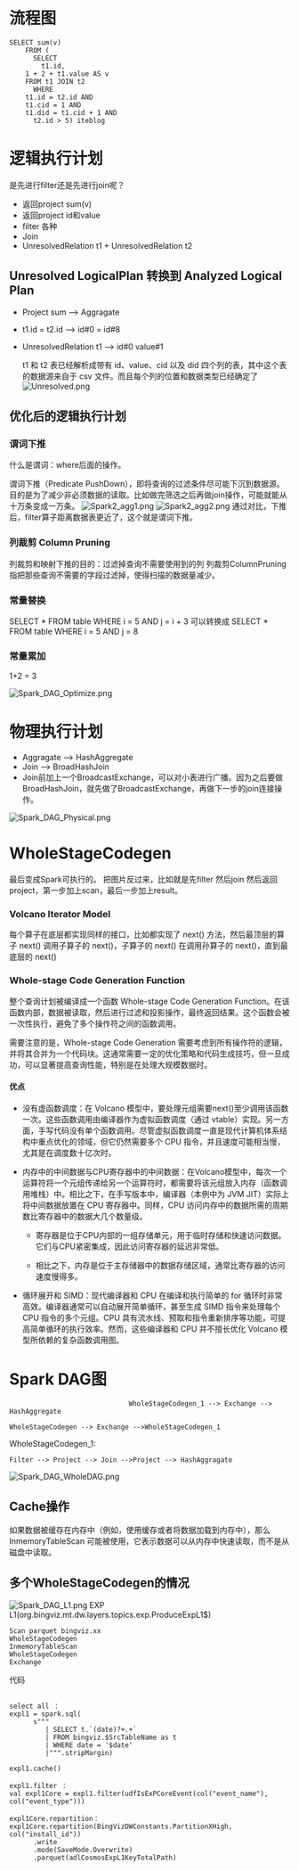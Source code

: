 # 流程图
```
SELECT sum(v)
    FROM (
      SELECT
        t1.id,
    1 + 2 + t1.value AS v
    FROM t1 JOIN t2
      WHERE
    t1.id = t2.id AND
    t1.cid = 1 AND
    t1.did = t1.cid + 1 AND
      t2.id > 5) iteblog
```
# 逻辑执行计划
是先进行filter还是先进行join呢？
+ 返回project sum(v)
+ 返回project id和value
+ filter 各种
+ Join
+ UnresolvedRelation t1 + UnresolvedRelation t2

## Unresolved LogicalPlan 转换到 Analyzed Logical Plan 
+ Project sum --> Aggragate
+ t1.id = t2.id  --> id#0 = id#8
+ UnresolvedRelation t1  --> id#0 value#1
  
  t1 和 t2 表已经解析成带有 id、value、cid 以及 did 四个列的表，其中这个表的数据源来自于 csv 文件。而且每个列的位置和数据类型已经确定了
![Unresolved.png](./_v_images/Spark_DAG_Unresolved.png)
## 优化后的逻辑执行计划
### 谓词下推
什么是谓词：where后面的操作。

谓词下推（Predicate PushDown），即将查询的过滤条件尽可能下沉到数据源。目的是为了减少非必须数据的读取。比如做完筛选之后再做join操作，可能就能从十万条变成一万条。
![Spark2_agg1.png](./_v_images/Spark2_agg1.png)
![Spark2_agg2.png](./_v_images/Spark2_agg2.png)
通过对比，下推后，filter算子距离数据表更近了，这个就是谓词下推。
### 列裁剪 Column Pruning 
列裁剪和映射下推的目的：过滤掉查询不需要使用到的列
列裁剪ColumnPruning 指把那些查询不需要的字段过滤掉，使得扫描的数据量减少。
### 常量替换
SELECT * FROM table WHERE i = 5 AND j = i + 3 可以转换成 SELECT * FROM table WHERE i = 5 AND j = 8
### 常量累加
1+2 = 3

![Spark_DAG_Optimize.png](./_v_images/Spark_DAG_Optimize.png)
# 物理执行计划
+ Aggragate --> HashAggregate
+ Join --> BroadHashJoin
+ Join前加上一个BroadcastExchange，可以对小表进行广播。因为之后要做BroadHashJoin，就先做了BroadcastExchange，再做下一步的join连接操作。

![Spark_DAG_Physical.png](./_v_images/Spark_DAG_Physical.png)
# WholeStageCodegen
最后变成Spark可执行的。
把图片反过来，比如就是先filter 然后join 然后返回project，第一步加上scan，最后一步加上result。

  ### Volcano Iterator Model
  每个算子在底层都实现同样的接口，比如都实现了 next() 方法，然后最顶层的算子 next() 调用子算子的 next()，子算子的 next() 在调用孙算子的 next()，直到最底层的 next()

### Whole-stage Code Generation Function
整个查询计划被编译成一个函数 Whole-stage Code Generation Function。在该函数内部，数据被读取，然后进行过滤和投影操作，最终返回结果。这个函数会被一次性执行，避免了多个操作符之间的函数调用。

需要注意的是，Whole-stage Code Generation 需要考虑到所有操作符的逻辑，并将其合并为一个代码块。这通常需要一定的优化策略和代码生成技巧，但一旦成功，可以显著提高查询性能，特别是在处理大规模数据时。

#### 优点
+ 没有虚函数调度：在 Volcano 模型中，要处理元组需要next()至少调用该函数一次。这些函数调用由编译器作为虚拟函数调度（通过 vtable）实现。另一方面，手写代码没有单个函数调用。尽管虚拟函数调度一直是现代计算机体系结构中重点优化的领域，但它仍然需要多个 CPU 指令，并且速度可能相当慢，尤其是在调度数十亿次时。
+ 内存中的中间数据与CPU寄存器中的中间数据：在Volcano模型中，每次一个运算符将一个元组传递给另一个运算符时，都需要将该元组放入内存（函数调用堆栈）中。相比之下，在手写版本中，编译器（本例中为 JVM JIT）实际上将中间数据放置在 CPU 寄存器中。同样，CPU 访问内存中的数据所需的周期数比寄存器中的数据大几个数量级。
  
  + 寄存器是位于CPU内部的一组存储单元，用于临时存储和快速访问数据。它们与CPU紧密集成，因此访问寄存器的延迟非常低。

  + 相比之下，内存是位于主存储器中的数据存储区域，通常比寄存器的访问速度慢得多。
+ 循环展开和 SIMD：现代编译器和 CPU 在编译和执行简单的 for 循环时非常高效。编译器通常可以自动展开简单循环，甚至生成 SIMD 指令来处理每个 CPU 指令的多个元组。CPU 具有流水线、预取和指令重新排序等功能，可提高简单循环的执行效率。然而，这些编译器和 CPU 并不擅长优化 Volcano 模型所依赖的复杂函数调用图。

# Spark DAG图
```           
                              WholeStageCodegen_1 --> Exchange --> HashAggregate
             
WholeStageCodegen --> Exchange -->WholeStageCodegen_1 
```
WholeStageCodegen_1:
```
Filter --> Project --> Join -->Project --> HashAggragate
```

![Spark_DAG_WholeDAG.png](./_v_images/Spark_DAG_WholeDAG.png)
## Cache操作
如果数据被缓存在内存中（例如，使用缓存或者将数据加载到内存中），那么 InmemoryTableScan 可能被使用，它表示数据可以从内存中快速读取，而不是从磁盘中读取。

## 多个WholeStageCodegen的情况

![Spark_DAG_L1.png](./_v_images/Spark_DAG_L1.png)
EXP L1(org.bingviz.mt.dw.layers.topics.exp.ProduceExpL1$)
```
Scan parquet bingviz.xx
WholeStageCodegen
InmemoryTableScan
WholeStageCodegen
Exchange
```
代码
``` 

select all ： 
expl1 = spark.sql(
      s"""
         | SELECT t.`(date)?+.+`
         | FROM bingviz.$SrcTableName as t
         | WHERE date = '$date'
         |""".stripMargin)

expl1.cache()

expl1.filter ：
val expl1Core = expl1.filter(udfIsExPCoreEvent(col("event_name"), col("event_type")))

expl1Core.repartition：
expl1Core.repartition(BingVizDWConstants.PartitionXHigh, col("install_id"))
      .write
      .mode(SaveMode.Overwrite)
      .parquet(adlCosmosExpL1KeyTotalPath)

```
